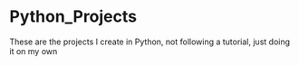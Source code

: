 # Python_Projects
 These are the projects I create in Python, not following a tutorial, just doing it on my own
